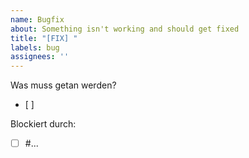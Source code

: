 ```yaml
---
name: Bugfix
about: Something isn't working and should get fixed
title: "[FIX] "
labels: bug
assignees: ''
---
```


Was muss getan werden?
- [ ] 


Blockiert durch:
- [ ] #...
